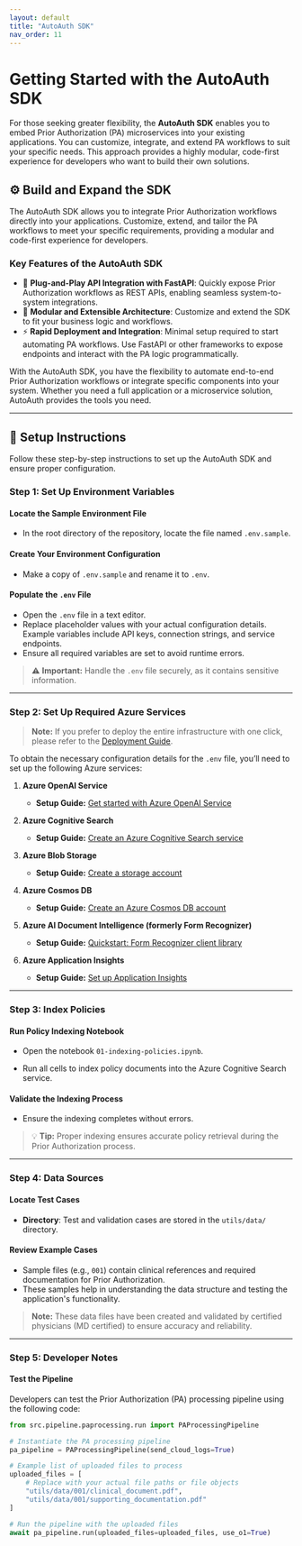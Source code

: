 ```yaml
---
layout: default
title: "AutoAuth SDK"
nav_order: 11
---
```


# Getting Started with the AutoAuth SDK

For those seeking greater flexibility, the **AutoAuth SDK** enables you to embed Prior Authorization (PA) microservices into your existing applications. You can customize, integrate, and extend PA workflows to suit your specific needs. This approach provides a highly modular, code-first experience for developers who want to build their own solutions.

## ⚙️ Build and Expand the SDK

The AutoAuth SDK allows you to integrate Prior Authorization workflows directly into your applications. Customize, extend, and tailor the PA workflows to meet your specific requirements, providing a modular and code-first experience for developers.

### Key Features of the AutoAuth SDK

- 📡 **Plug-and-Play API Integration with FastAPI**: Quickly expose Prior Authorization workflows as REST APIs, enabling seamless system-to-system integrations.
- 🔄 **Modular and Extensible Architecture**: Customize and extend the SDK to fit your business logic and workflows.
- ⚡ **Rapid Deployment and Integration**: Minimal setup required to start automating PA workflows. Use FastAPI or other frameworks to expose endpoints and interact with the PA logic programmatically.

With the AutoAuth SDK, you have the flexibility to automate end-to-end Prior Authorization workflows or integrate specific components into your system. Whether you need a full application or a microservice solution, AutoAuth provides the tools you need.

---

## 🚀 Setup Instructions

Follow these step-by-step instructions to set up the AutoAuth SDK and ensure proper configuration.

### Step 1: Set Up Environment Variables

#### Locate the Sample Environment File

- In the root directory of the repository, locate the file named `.env.sample`.

#### Create Your Environment Configuration

- Make a copy of `.env.sample` and rename it to `.env`.

#### Populate the `.env` File

- Open the `.env` file in a text editor.
- Replace placeholder values with your actual configuration details. Example variables include API keys, connection strings, and service endpoints.
- Ensure all required variables are set to avoid runtime errors.

> ⚠️ **Important:** Handle the `.env` file securely, as it contains sensitive information.

---

### Step 2: Set Up Required Azure Services

> **Note:** If you prefer to deploy the entire infrastructure with one click, please refer to the [Deployment Guide](deployment.md).

To obtain the necessary configuration details for the `.env` file, you’ll need to set up the following Azure services:

1. **Azure OpenAI Service**
   - **Setup Guide:** [Get started with Azure OpenAI Service](https://learn.microsoft.com/azure/cognitive-services/openai/quickstart)

2. **Azure Cognitive Search**
   - **Setup Guide:** [Create an Azure Cognitive Search service](https://learn.microsoft.com/azure/search/search-create-service-portal)

3. **Azure Blob Storage**
   - **Setup Guide:** [Create a storage account](https://learn.microsoft.com/azure/storage/common/storage-account-create)

4. **Azure Cosmos DB**
   - **Setup Guide:** [Create an Azure Cosmos DB account](https://learn.microsoft.com/azure/cosmos-db/create-sql-api-dotnet)

5. **Azure AI Document Intelligence (formerly Form Recognizer)**
   - **Setup Guide:** [Quickstart: Form Recognizer client library](https://learn.microsoft.com/azure/applied-ai-services/form-recognizer/quickstarts/get-started-sdk-form-recognizer)

6. **Azure Application Insights**
   - **Setup Guide:** [Set up Application Insights](https://learn.microsoft.com/azure/azure-monitor/app/create-new-resource)

---

### Step 3: Index Policies

#### Run Policy Indexing Notebook

- Open the notebook `01-indexing-policies.ipynb`.

- Run all cells to index policy documents into the Azure Cognitive Search service.

#### Validate the Indexing Process

- Ensure the indexing completes without errors.

> 💡 **Tip:** Proper indexing ensures accurate policy retrieval during the Prior Authorization process.

---

### Step 4: Data Sources

#### Locate Test Cases

- **Directory**: Test and validation cases are stored in the `utils/data/` directory.

#### Review Example Cases

- Sample files (e.g., `001`) contain clinical references and required documentation for Prior Authorization.
- These samples help in understanding the data structure and testing the application's functionality.

> **Note:** These data files have been created and validated by certified physicians (MD certified) to ensure accuracy and reliability.

---

### Step 5: Developer Notes

#### Test the Pipeline

Developers can test the Prior Authorization (PA) processing pipeline using the following code:

```python
from src.pipeline.paprocessing.run import PAProcessingPipeline

# Instantiate the PA processing pipeline
pa_pipeline = PAProcessingPipeline(send_cloud_logs=True)

# Example list of uploaded files to process
uploaded_files = [
    # Replace with your actual file paths or file objects
    "utils/data/001/clinical_document.pdf",
    "utils/data/001/supporting_documentation.pdf"
]

# Run the pipeline with the uploaded files
await pa_pipeline.run(uploaded_files=uploaded_files, use_o1=True)
```
